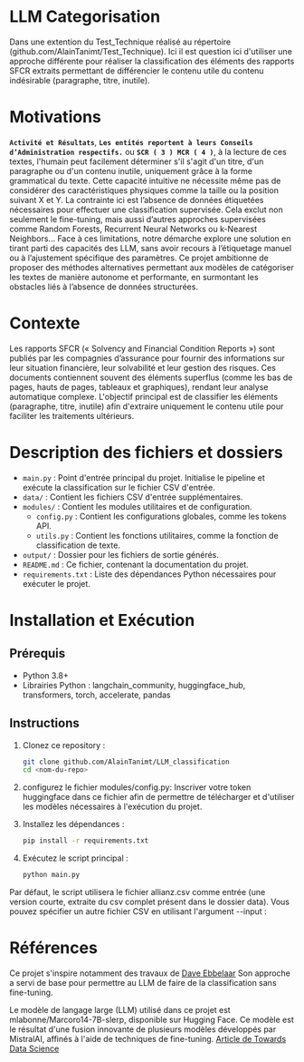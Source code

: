 
# LLM Categorisation

Dans une extention du Test_Technique réalisé au répertoire (github.com/AlainTanimt/Test_Technique). Ici il est question ici d'utiliser une approche différente pour réaliser la classification des éléments des rapports SFCR extraits permettant de différencier le contenu utile du contenu indésirable (paragraphe, titre, inutile).

# Motivations

**`Activité et Résultats`**, **`Les entités reportent à leurs Conseils d’Administration respectifs.`** ou **`SCR ( 3 ) MCR ( 4 )`**, à la lecture de ces textes, l'humain peut facilement déterminer s'il s'agit d'un titre, d'un paragraphe ou d'un contenu inutile, uniquement grâce à la forme grammatical du texte. Cette capacité intuitive ne nécessite même pas de considérer des caractéristiques physiques comme la taille ou la position suivant X et Y.
La contrainte ici est l’absence de données étiquetées nécessaires pour effectuer une classification supervisée. Cela exclut non seulement le fine-tuning, mais aussi d’autres approches supervisées comme Random Forests, Recurrent Neural Networks ou k-Nearest Neighbors...
Face à ces limitations, notre démarche explore une solution en tirant parti des capacités des LLM, sans avoir recours à l’étiquetage manuel ou à l’ajustement spécifique des paramètres. Ce projet ambitionne de proposer des méthodes alternatives permettant aux modèles de catégoriser les textes de manière autonome et performante, en surmontant les obstacles liés à l’absence de données structurées.

# Contexte

Les rapports SFCR (« Solvency and Financial Condition Reports ») sont publiés par les compagnies d’assurance pour fournir des informations sur leur situation financière, leur solvabilité et leur gestion des risques. Ces documents contiennent souvent des éléments superflus (comme les bas de pages, hauts de pages, tableaux et graphiques), rendant leur analyse automatique complexe. L'objectif principal est de classifier les éléments (paragraphe, titre, inutile) afin d'extraire uniquement le contenu utile pour faciliter les traitements ultérieurs.


# Description des fichiers et dossiers

- `main.py` : Point d'entrée principal du projet. Initialise le pipeline et exécute la classification sur le fichier CSV d'entrée.
- `data/` : Contient les fichiers CSV d'entrée supplémentaires.
- `modules/` : Contient les modules utilitaires et de configuration.
  - `config.py` : Contient les configurations globales, comme les tokens API.
  - `utils.py` : Contient les fonctions utilitaires, comme la fonction de classification de texte.
- `output/` : Dossier pour les fichiers de sortie générés.
- `README.md` : Ce fichier, contenant la documentation du projet.
- `requirements.txt` : Liste des dépendances Python nécessaires pour exécuter le projet.


# Installation et Exécution
## Prérequis
- Python 3.8+
- Librairies Python : langchain_community, huggingface_hub, transformers, torch, accelerate, pandas

## Instructions
1. Clonez ce repository :
   ```bash
   git clone github.com/AlainTanimt/LLM_classification
   cd <nom-du-repo>
   ```
2. configurez le fichier modules/config.py:
    Inscriver votre token huggingface dans ce fichier afin de permettre de télécharger et d'utiliser les modèles nécessaires à l'exécution du projet.

3. Installez les dépendances :
   ```bash
   pip install -r requirements.txt
   ```
4. Exécutez le script principal :
   ```bash
   python main.py
   ```
Par défaut, le script utilisera le fichier allianz.csv comme entrée (une version courte, extraite du csv complet présent dans le dossier data). Vous pouvez spécifier un autre fichier CSV en utilisant l'argument --input :

# Références 

Ce projet s'inspire notamment des travaux de [Dave Ebbelaar](gist.github.com/daveebbelaar/d65f30bd539a9979d9976af80ec41f07) Son approche a servi de base pour permettre au LLM de faire de la classification sans fine-tuning.

Le modèle de langage large (LLM) utilisé dans ce projet est mlabonne/Marcoro14-7B-slerp, disponible sur Hugging Face. Ce modèle est le résultat d'une fusion innovante de plusieurs modèles développés par MistralAI, affinés à l'aide de techniques de fine-tuning. [Article de Towards Data Science](https://towardsdatascience.com/merge-large-language-models-with-mergekit-2118fb392b54)
